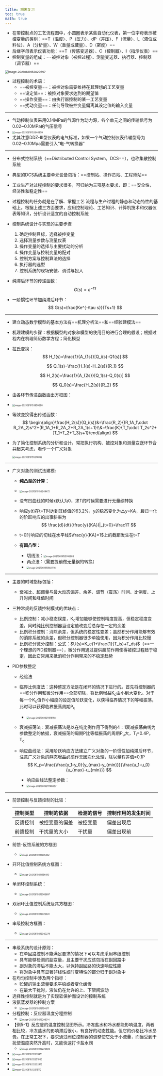 ```yaml
---
title: 期末复习
toc: true
math: true
---
```


- 在带控制点的工艺流程图中，小圆圈表示某些自动化仪表，第一位字母表示被控变量的类别：==T（温度）、P（压力）、dP（差压）、F（流量）、L（液位或料位）、A（分析量）、W（重量或藏量）、D（密度）==
- 后继字母表示仪表功能：==T（传感变送器）、C（控制器）、I（指示仪表）==
- 控制变量的组成：==被控对象（被控过程）、测量变送器、执行器、控制器（调节器）==

<img src="http://222.65.137.121:9702/images/2021/06/19/20210619152029.png" alt="image-20210619152029697" style="zoom:67%;" />

- 过程控制的术语：
  - ==被控变量==：被控对象需要维持在其理想的工艺变量
  - ==设定值==：被控对象要求达到的期望值
  - ==操作变量==：由执行器控制的某一工艺变量
  - ==扰动变量==：任何导致被控变量偏离其设定值的输入变量

---

- 气动控制仪表采用0.14MPa的气源作为动力源，各个单元之间的传输信号为0.02\~0.10MPa的气压信号
- <img src="http://222.65.137.121:9702/images/2021/06/19/20210619152644.png" alt="image-20210619152644859" style="zoom:50%;" />
- 尤其注意DDZ-III型仪表的电气标准，如果一个气动控制仪表传输型号为0.02~0.10Mpa需要引入“电-气转换器”

---

- 分布式控制系统（==Distributed Control System，DCS==），也称集散控制系统

- 典型的DCS系统主要单元设备包括：==控制站、操作员站、工程师站==

- 工业生产对过程控制的要求很多，可归纳为三项基本要求，即：==安全性，经济性和稳定性==

- 过程控制的任务就是在了解、掌握工艺 流程与生产过程的静态和动态特性的基础上，根据上述三方面要求，应用控制理论、工艺知识、计算机技术和仪器仪表等知识，分析设计适宜的自动控制系统

- 控制系统设计与实现的主要步骤

  1. 确定控制目标，选择被控变量
  2. 选择测量参数与测量仪表
  3. 操作变量的选择与主要扰动的分析
  4. 操作变量与控制变量的配对
  5. 控制方案与控制算法的选择
  6. 执行器的选型
  7. 控制系统的现场安装、调试与投入

- 纯滞后环节的传递函数：
  $$
  G(s)=e^{-\tau s}
  $$

- 一阶惯性环节加纯滞后环节：
  $$
  G(s)=\frac{Ke^{-\tau s}}{Ts+1}
  $$

---

- 建立动态数学模型的基本方法有==机理分析法==和==经验建模法==

- 机理建模的步骤：根据模型的对象和模型的使用目的进行合理的假设；根据过程内在机理简历数学方程；简化模型

- 拉氏变换：
  $$
  H_1(s)=\frac{1}{A_{1s}}[Q_i(s)-Q1(s)]
  $$

  $$
  Q_1(s)=\frac{H_1(s)-H_2(s)}{R_1}
  $$

  $$
  H_2(s)=\frac{1}{A_{2s}}[Q_1(s)-Q_0(s)]
  $$

  $$
  Q_0(s)=\frac{H_2(s)}{R_2}
  $$

- 由各环节传递函数画出方框图：

- <img src="http://222.65.137.121:9702/images/2021/06/19/20210619153958.png" alt="image-20210619153958698" style="zoom:50%;" />

- 等效变换得出传递函数：
  $$
  \begin{align}\frac{H_2(s)}{Q_i(s)}&=\frac{R_2}{(R_1A_1\cdot R_2A_2)s^2+(R_1A_1+R_2A_2+R_2A_1)s+1}\\&=\frac{K}{T_1\cdot T_2s^2+(T_1+T_2+T_3)s+1}\end{align}
  $$

- 为了简化控制系统的分析和设计，常把执行机构、被控对象和测量变送环节合并起来考虑，看作一个广义对象

  <img src="http://222.65.137.121:9702/images/2021/06/19/20210619155214.png" alt="image-20210619155214092" style="zoom:50%;" />

---

- 广义对象的测试法建模:

  - **纯凸型的计算：**

  - <img src="http://222.65.137.121:9702/images/2021/06/19/20210619155249.png" alt="image-20210619155249472" style="zoom:50%;" />

  - 没有凹曲线的时候τ默认为0，求T的时候需要进行无量纲转换

  - 响应y(t)在t=T时达到其终值的63.2%，y的稳态变化为△y=KA，且归一化的阶跃响应的出事斜率为
    $$
    \frac{d}{dt}(\frac{y}{KA})|_{t=0}=\frac1T
    $$

  - t=0时响应的切线在水平线$\frac{y}{KA}=1$上的截距发生在t=T

  - **有凹凸型：**

    - 切线法：<img src="http://222.65.137.121:9702/images/2021/06/19/20210619155747.png" alt="image-20210619155746963" style="zoom:50%;" />
    - 两点法：（需要提前做无量纲的转换）
    - <img src="http://222.65.137.121:9702/images/2021/06/19/20210619155821.png" alt="image-20210619155821116" style="zoom:50%;" />

---

- 主要的时域指标包括：
  - 衰减比、超调量与最大动态偏差、余差、调节（震荡）时间、比例度、上升时间和峰值时间
- 三种常规的反馈控制模式的优缺点：
  - 比例控制：减小稳态误差，K<sub>c</sub>增加能够使控制精度提高，但稳定程度变差，同时纯比例控制器当设定值改变后总存在一定的余差
  - 比例积分控制：消除余差，但系统的稳定性变差；虽然积分作用能够有效的消除系统的余差，但积分控制器很少单独使用，因为积分作用比较慢
  - 比例积分微分控制：公式：$U(s)=K_c(1+\frac{1}{T_is}+T_ds)$（==一个理想的PID控制器==），微分作用通过提供超前作用使得被控过程趋于稳定，因此它常用来抵消积分作用带来的不稳定趋势

- PID参数整定

  - 经验法

  - 临界比例度法：这种整定方法是在闭环的情况下进行的。首先将控制器的==积分作用和微分作用==全部切除，将比例增益K<sub>c</sub>由小到大变化。对于每一个K<sub>c</sub>值作小幅度的设定值阶跃变化，以获得临界情况下的等幅振荡，此时可以获得临界振荡周期P<sub>u</sub>

    - <img src="http://222.65.137.121:9702/images/2021/06/19/20210619211516.png" alt="image-20210619211516158" style="zoom:50%;" />

  - 衰减振荡法：衰减振荡法是以在纯比例作用下得到的4：1衰减振荡曲线为参数整定的依据，衰减振荡的周期P比等幅振荡的周期P<sub>u</sub>大，T<sub>i</sub>=0.4P，T<sub>d</sub>

  - 响应曲线法：采用阶跃响应方法建立广义对象的一阶惯性加纯滞后环节，注意广义对象的静态增益必须作无因次化处理，除以量程差值=0.1P
    $$
    K_p=\frac{\frac{y_1-y_0}{y_{max}-y_{min}}}{\frac{u_1-u_0}{u_{max}-u_{min}}}
    $$

    - 响应曲线法整定参数：
    - <img src="http://222.65.137.121:9702/images/2021/06/19/20210619211746.png" alt="image-20210619211746657" style="zoom:50%;" />

---

- 前馈控制与反馈控制的比较：

  | 控制类型 | 控制的依据     | 检测的信号 | 控制作用的发生时间 |
  | -------- | -------------- | ---------- | ------------------ |
  | 反馈控制 | 被控变量的偏差 | 被控变量   | 偏差出现后         |
  | 前馈控制 | 干扰量的大小   | 干扰量     | 偏差出现前         |

- 前馈-反馈系统的方框图

  - <img src="http://222.65.137.121:9702/images/2021/06/19/20210619211935.png" alt="image-20210619211935832" style="zoom:50%;" />

- 开环比值控制系统方框图：

  - <img src="http://222.65.137.121:9702/images/2021/06/19/20210619211956.png" alt="image-20210619211956410" style="zoom:50%;" />

- 单闭环控制系统：

  - <img src="http://222.65.137.121:9702/images/2021/06/19/20210619212006.png" alt="image-20210619212006697" style="zoom:50%;" />

- 双闭环比值控制系统及其方框图：

  - <img src="http://222.65.137.121:9702/images/2021/06/19/20210619212026.png" alt="image-20210619212025941" style="zoom:50%;" />

- 串级控制方框图：

  - <img src="http://222.65.137.121:9702/images/2021/06/19/20210619212040.png" alt="image-20210619212040279" style="zoom:50%;" />

---

- 串级系统的设计原则：
  - 在单回路控制不能满足要求的情况下可以考虑采用串级控制
  - 具有能够检测的副变量，且主要干扰应该包括在副回路中
  - 副对象的滞后不能太大，以保持副回路的快速响应性能
  - 将对象中具有显著非线性或时变特性的部分归于副对象中
- 在均匀控制中涉及两个指标：
  - 贮罐的输出流量要求平稳或者变化缓慢
  - 在最大干扰时，液位仍在允许的上、下限间波动
- 选择性控制就是为了实现软保护而设计的控制系统
- 液氨蒸发器的控制方案
  - <img src="http://222.65.137.121:9702/images/2021/06/19/20210619212154.png" alt="image-20210619212154671" style="zoom:50%;" />
- 分程控制：反应器温度分程控制
  - <img src="http://222.65.137.121:9702/images/2021/06/19/20210619212206.png" alt="image-20210619212206014" style="zoom:50%;" />
- 【例5-1】反应釜的温度控制见图所示。冷冻盐水和冷水都能影响温度，两者相比较，冷冻盐水的影响滞后很小，有良好的动态性能。但它的价格比冷水昂贵。在正常工况下，要求通过阀位控制器的调整使它处于小流量，而当受到干扰使温度突然升高时，又能快速打卡盐水阀
  - <img src="http://222.65.137.121:9702/images/2021/06/19/20210619212229.png" alt="image-20210619212229609" style="zoom:50%;" />
- <img src="http://222.65.137.121:9702/images/2021/06/19/20210619212240.png" alt="image-20210619212239951" style="zoom:50%;" />
- <img src="http://222.65.137.121:9702/images/2021/06/19/20210619212251.png" alt="image-20210619212251880" style="zoom:50%;" />
- <img src="http://222.65.137.121:9702/images/2021/06/19/20210619212302.png" alt="image-20210619212302415" style="zoom:50%;" />
- <img src="http://222.65.137.121:9702/images/2021/06/19/20210619212315.png" alt="image-20210619212315112" style="zoom:50%;" />